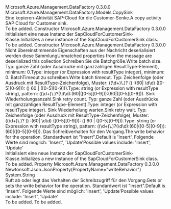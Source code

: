 <Type Name="SapCloudForCustomerSink" FullName="Microsoft.Azure.Management.DataFactory.Models.SapCloudForCustomerSink">
  <TypeSignature Language="C#" Value="public class SapCloudForCustomerSink : Microsoft.Azure.Management.DataFactory.Models.CopySink" />
  <TypeSignature Language="ILAsm" Value=".class public auto ansi beforefieldinit SapCloudForCustomerSink extends Microsoft.Azure.Management.DataFactory.Models.CopySink" />
  <TypeSignature Language="DocId" Value="T:Microsoft.Azure.Management.DataFactory.Models.SapCloudForCustomerSink" />
  <TypeSignature Language="VB.NET" Value="Public Class SapCloudForCustomerSink&#xA;Inherits CopySink" />
  <TypeSignature Language="F#" Value="type SapCloudForCustomerSink = class&#xA;    inherit CopySink" />
  <AssemblyInfo>
    <AssemblyName>Microsoft.Azure.Management.DataFactory</AssemblyName>
    <AssemblyVersion>0.3.0.0</AssemblyVersion>
  </AssemblyInfo>
  <Base>
    <BaseTypeName>Microsoft.Azure.Management.DataFactory.Models.CopySink</BaseTypeName>
  </Base>
  <Interfaces />
  <Docs>
    <summary>
            <span data-ttu-id="9f778-101">Eine kopieren-Aktivität SAP-Cloud für die Customer-Senke.</span><span class="sxs-lookup"><span data-stu-id="9f778-101">A copy activity SAP Cloud for Customer sink.</span></span>
            </summary>
    <remarks>To be added.</remarks>
  </Docs>
  <Members>
    <Member MemberName=".ctor">
      <MemberSignature Language="C#" Value="public SapCloudForCustomerSink ();" />
      <MemberSignature Language="ILAsm" Value=".method public hidebysig specialname rtspecialname instance void .ctor() cil managed" />
      <MemberSignature Language="DocId" Value="M:Microsoft.Azure.Management.DataFactory.Models.SapCloudForCustomerSink.#ctor" />
      <MemberSignature Language="VB.NET" Value="Public Sub New ()" />
      <MemberType>Constructor</MemberType>
      <AssemblyInfo>
        <AssemblyName>Microsoft.Azure.Management.DataFactory</AssemblyName>
        <AssemblyVersion>0.3.0.0</AssemblyVersion>
      </AssemblyInfo>
      <Parameters />
      <Docs>
        <summary>
            <span data-ttu-id="9f778-102">Initialisiert eine neue Instanz der SapCloudForCustomerSink-Klasse.</span><span class="sxs-lookup"><span data-stu-id="9f778-102">Initializes a new instance of the SapCloudForCustomerSink class.</span></span>
            </summary>
        <remarks>To be added.</remarks>
      </Docs>
    </Member>
    <Member MemberName=".ctor">
      <MemberSignature Language="C#" Value="public SapCloudForCustomerSink (System.Collections.Generic.IDictionary&lt;string,object&gt; additionalProperties = null, object writeBatchSize = null, object writeBatchTimeout = null, object sinkRetryCount = null, object sinkRetryWait = null, string writeBehavior = null);" />
      <MemberSignature Language="ILAsm" Value=".method public hidebysig specialname rtspecialname instance void .ctor(class System.Collections.Generic.IDictionary`2&lt;string, object&gt; additionalProperties, object writeBatchSize, object writeBatchTimeout, object sinkRetryCount, object sinkRetryWait, string writeBehavior) cil managed" />
      <MemberSignature Language="DocId" Value="M:Microsoft.Azure.Management.DataFactory.Models.SapCloudForCustomerSink.#ctor(System.Collections.Generic.IDictionary{System.String,System.Object},System.Object,System.Object,System.Object,System.Object,System.String)" />
      <MemberSignature Language="VB.NET" Value="Public Sub New (Optional additionalProperties As IDictionary(Of String, Object) = null, Optional writeBatchSize As Object = null, Optional writeBatchTimeout As Object = null, Optional sinkRetryCount As Object = null, Optional sinkRetryWait As Object = null, Optional writeBehavior As String = null)" />
      <MemberSignature Language="F#" Value="new Microsoft.Azure.Management.DataFactory.Models.SapCloudForCustomerSink : System.Collections.Generic.IDictionary&lt;string, obj&gt; * obj * obj * obj * obj * string -&gt; Microsoft.Azure.Management.DataFactory.Models.SapCloudForCustomerSink" Usage="new Microsoft.Azure.Management.DataFactory.Models.SapCloudForCustomerSink (additionalProperties, writeBatchSize, writeBatchTimeout, sinkRetryCount, sinkRetryWait, writeBehavior)" />
      <MemberType>Constructor</MemberType>
      <AssemblyInfo>
        <AssemblyName>Microsoft.Azure.Management.DataFactory</AssemblyName>
        <AssemblyVersion>0.3.0.0</AssemblyVersion>
      </AssemblyInfo>
      <Parameters>
        <Parameter Name="additionalProperties" Type="System.Collections.Generic.IDictionary&lt;System.String,System.Object&gt;" />
        <Parameter Name="writeBatchSize" Type="System.Object" />
        <Parameter Name="writeBatchTimeout" Type="System.Object" />
        <Parameter Name="sinkRetryCount" Type="System.Object" />
        <Parameter Name="sinkRetryWait" Type="System.Object" />
        <Parameter Name="writeBehavior" Type="System.String" />
      </Parameters>
      <Docs>
        <param name="additionalProperties"><span data-ttu-id="9f778-103">Nicht übereinstimmende Eigenschaften aus der Nachricht deserialisiert werden diese Sammlung</span><span class="sxs-lookup"><span data-stu-id="9f778-103">Unmatched properties from the message are deserialized this collection</span></span></param>
        <param name="writeBatchSize"><span data-ttu-id="9f778-104">Schreiben Sie die Batchgröße.</span><span class="sxs-lookup"><span data-stu-id="9f778-104">Write batch size.</span></span> <span data-ttu-id="9f778-105">Typ: ganze Zahl (oder Ausdrücke mit ganzzahligen ResultType-Element), minimum: 0.</span><span class="sxs-lookup"><span data-stu-id="9f778-105">Type: integer (or Expression with resultType integer), minimum: 0.</span></span></param>
        <param name="writeBatchTimeout"><span data-ttu-id="9f778-106">BatchTimeout zu schreiben.</span><span class="sxs-lookup"><span data-stu-id="9f778-106">Write batch timeout.</span></span> <span data-ttu-id="9f778-107">Typ: Zeichenfolge (oder Ausdruck mit ResultType-Zeichenfolge), Muster: ((\d+)\.)? () :(60| \d\d) ([0-5][0-9])): () 60 | ([0-5][0-9])).</span><span class="sxs-lookup"><span data-stu-id="9f778-107">Type: string (or Expression with resultType string), pattern: ((\d+)\.)?(\d\d):(60|([0-5][0-9])):(60|([0-5][0-9])).</span></span></param>
        <param name="sinkRetryCount"><span data-ttu-id="9f778-108">Sink Wiederholungsanzahl.</span><span class="sxs-lookup"><span data-stu-id="9f778-108">Sink retry count.</span></span> <span data-ttu-id="9f778-109">Typ: ganze Zahl (oder Ausdrücke mit ganzzahligen ResultType-Element).</span><span class="sxs-lookup"><span data-stu-id="9f778-109">Type: integer (or Expression with resultType integer).</span></span></param>
        <param name="sinkRetryWait"><span data-ttu-id="9f778-110">Sink Wiederholung warten.</span><span class="sxs-lookup"><span data-stu-id="9f778-110">Sink retry wait.</span></span> <span data-ttu-id="9f778-111">Typ: Zeichenfolge (oder Ausdruck mit ResultType-Zeichenfolge), Muster: ((\d+)\.)? () :(60| \d\d) ([0-5][0-9])): () 60 | ([0-5][0-9])).</span><span class="sxs-lookup"><span data-stu-id="9f778-111">Type: string (or Expression with resultType string), pattern: ((\d+)\.)?(\d\d):(60|([0-5][0-9])):(60|([0-5][0-9])).</span></span></param>
        <param name="writeBehavior"><span data-ttu-id="9f778-112">Das Schreibverhalten für den Vorgang.</span><span class="sxs-lookup"><span data-stu-id="9f778-112">The write behavior for the operation.</span></span>
            <span data-ttu-id="9f778-113">Standardwert ist "Insert".</span><span class="sxs-lookup"><span data-stu-id="9f778-113">Default is 'Insert'.</span></span> <span data-ttu-id="9f778-114">Folgende Werte sind möglich: 'Insert', 'Update'</span><span class="sxs-lookup"><span data-stu-id="9f778-114">Possible values include: 'Insert', 'Update'</span></span></param>
        <summary>
            <span data-ttu-id="9f778-115">Initialisiert eine neue Instanz der SapCloudForCustomerSink-Klasse.</span><span class="sxs-lookup"><span data-stu-id="9f778-115">Initializes a new instance of the SapCloudForCustomerSink class.</span></span>
            </summary>
        <remarks>To be added.</remarks>
      </Docs>
    </Member>
    <Member MemberName="WriteBehavior">
      <MemberSignature Language="C#" Value="public string WriteBehavior { get; set; }" />
      <MemberSignature Language="ILAsm" Value=".property instance string WriteBehavior" />
      <MemberSignature Language="DocId" Value="P:Microsoft.Azure.Management.DataFactory.Models.SapCloudForCustomerSink.WriteBehavior" />
      <MemberSignature Language="VB.NET" Value="Public Property WriteBehavior As String" />
      <MemberSignature Language="F#" Value="member this.WriteBehavior : string with get, set" Usage="Microsoft.Azure.Management.DataFactory.Models.SapCloudForCustomerSink.WriteBehavior" />
      <MemberType>Property</MemberType>
      <AssemblyInfo>
        <AssemblyName>Microsoft.Azure.Management.DataFactory</AssemblyName>
        <AssemblyVersion>0.3.0.0</AssemblyVersion>
      </AssemblyInfo>
      <Attributes>
        <Attribute>
          <AttributeName>Newtonsoft.Json.JsonProperty(PropertyName="writeBehavior")</AttributeName>
        </Attribute>
      </Attributes>
      <ReturnValue>
        <ReturnType>System.String</ReturnType>
      </ReturnValue>
      <Docs>
        <summary>
            <span data-ttu-id="9f778-116">Ruft ab oder legt das Verhalten der Schreibzugriff für den Vorgang.</span><span class="sxs-lookup"><span data-stu-id="9f778-116">Gets or sets the write behavior for the operation.</span></span> <span data-ttu-id="9f778-117">Standardwert ist "Insert".</span><span class="sxs-lookup"><span data-stu-id="9f778-117">Default is 'Insert'.</span></span> <span data-ttu-id="9f778-118">Folgende Werte sind möglich: 'Insert', 'Update'</span><span class="sxs-lookup"><span data-stu-id="9f778-118">Possible values include: 'Insert', 'Update'</span></span>
            </summary>
        <value>To be added.</value>
        <remarks>To be added.</remarks>
      </Docs>
    </Member>
  </Members>
</Type>
